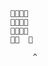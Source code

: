 ```
👾👾👾👾
👾👾👾👾
👾👾👾👾
👾👾  👾

     ^
```
<!---
corey-d/corey-d is a ✨ special ✨ repository because its `README.md` (this file) appears on your GitHub profile.
You can click the Preview link to take a look at your changes.
--->
